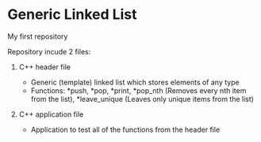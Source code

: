 # Generic Linked List
My first repository

Repository incude 2 files:

1. C++ header file
    - Generic (template) linked list which stores elements of any type
    - Functions:
      *push, *pop, *print, *pop_nth (Removes every nth item from the list), *leave_unique (Leaves only unique items from the list)
    
2. C++ application file
    - Application to test all of the functions from the header file
